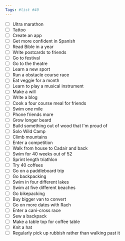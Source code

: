 ```yaml
---
Tags: #list #40
---
```


- [ ] Ultra marathon
- [ ] Tattoo
- [ ] Create an app
- [ ] Get more confident in Spanish
- [ ] Read Bible in a year
- [ ] Write postcards to friends
- [ ] Go to festival
- [ ] Go to the theatre
- [ ] Learn a new sport
- [ ] Run a obstacle course race
- [ ] Eat veggie for a month
- [ ] Learn to play a musical instrument
- [ ] Make a will
- [ ] Write a blog
- [ ] Cook a four course meal for friends
- [ ] Swim one mile
- [ ] Phone friends more
- [ ] Grow longer beard
- [ ] Build something out of wood that I'm proud of
- [ ] Solo Wild Camp
- [ ] Climb mountains
- [ ] Enter a competition
- [ ] Walk from house to Cadair and back
- [ ] Swim for 40 weeks out of 52
- [ ] Sprint length triathlon
- [ ] Try 40 coffees
- [ ] Go on a paddleboard trip
- [ ] Go backpacking
- [ ] Swim in four different lakes
- [ ] Swim at five different beaches
- [ ] Go bikepacking
- [ ] Buy bigger van to convert
- [ ] Go on more dates with Rach
- [ ] Enter a cani-cross race
- [ ] Sew a backpack
- [ ] Make a table top for coffee table
- [ ] Knit a hat
- [ ] Regularly pick up rubbish rather than walking past it

